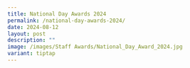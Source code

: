 ```yaml
---
title: National Day Awards 2024
permalink: /national-day-awards-2024/
date: 2024-08-12
layout: post
description: ""
image: /images/Staff Awards/National_Day_Award_2024.jpg
variant: tiptap
---
```

